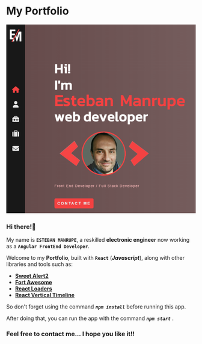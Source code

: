 # My Portfolio

<img src="./coverPage.png" alt="cover page"> <br>

### Hi there!👋

My name is **`ESTEBAN MANRUPE`**, a reskilled **electronic engineer** now working as a **`Angular FrontEnd Developer`**.
<br>

Welcome to my **Portfolio**, built with **`React`** (**_Javascript_**), along with other libraries and tools such as:

- <a target="_blank" href="https://sweetalert2.github.io/">**Sweet Alert2**</a>
- <a target="_blank" href="https://fortawesome.com/">**Fort Awesome**</a>
- <a target="_blank" href="https://jonjaques.github.io/react-loaders/"> **React Loaders**</a>
- <a target="_blank" href="https://stephane-monnot.github.io/react-vertical-timeline/#/"> **React Vertical Timeline** <a/>

So don't forget using the command **_`npm install`_** before running this app.

After doing that, you can run the app with the command **_`npm start`_** .

### Feel free to contact me... I hope you like it!!
